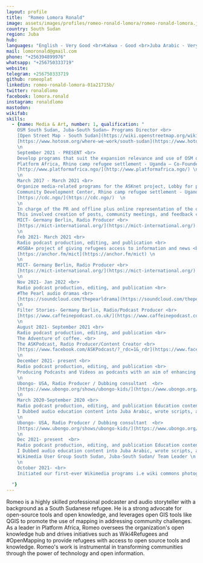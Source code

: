 ```yaml
---
layout: profile
title:  "Romeo Lomora Ronald"
image: assets/images/profiles/romeo-ronald-lomora/romeo-ronald-lomora.jpg
country: South Sudan
region: Juba
hub: 
languages: "English - Very Good <br>Kakwa - Good <br>Juba Arabic - Very Good"
mail: lomoronald@gmail.com
phone: "+256394899976"
whatsapp: "+256750333719"
website: 
telegram: +256750333719
github: romeoplat
linkedin: romeo-ronald-lomora-01a21715b/
twitter: ronaldlomo
facebook: lomora.ronald
instagram: ronaldlomo
mastodon: 
wikifab:
skills:
  - {name: Media & Art, number: 1, qualification: "
    OSM South Sudan, Juba-South Sudan— Programs Director <br>
    [Open Street Map - South Sudan](https://wiki.openstreetmap.org/wiki/South_Sudan) <br>
    [https://www.hotosm.org/where-we-work/south-sudan](https://www.hotosm.org/where-we-work/south-sudan/) \n
    \n
    September 2021 - PRESENT <br>
    Develop programs that suit the expansion relevance and use of OSM data and OSM South Sudan. <br>
    Platform Africa, Rhino camp refugee settlement - Uganda — Co-Founder- Admin <br>
    [http://www.platformafrica.ngo/](http://www.platformafrica.ngo/) \n
    \n
    March 2017 - March 2021 <br>
    Organize media-related programs for the ASKnet project, Lobby for projects. Coordinate with funders to make projects relevant and impactful to beneficiaries <br>
    Community Development Center, Rhino camp refugee settlement - Uganda — Community Liason Officer/PR <br>
    [https://cdc.ngo/](https://cdc.ngo/)  \n
    \n
    In charge of the PR and offline plus online representation of the organization <br>
    This involved creation of posts, community meetings, and feedback collection <br>
    MICT- Germany Berlin, Radio Producer <br>
    [https://mict-international.org/](https://mict-international.org/) \n
    \n
    Feb 2021- March 2021 <br>
    Radio podcast production, editing, and publication <br>
    #OSBA+ project of giving refugees access to information and news <br>
    [https://anchor.fm/mict](https://anchor.fm/mict) \n
    \n
    MICT- Germany Berlin, Radio Producer <br>
    [https://mict-international.org/](https://mict-international.org/) \n
    \n
    Nov 2021- Jan 2022 <br>
    Radio podcast production, editing, and publication <br>
    #The Pearl audio dramas <br>
    [https://soundcloud.com/thepearldrama](https://soundcloud.com/thepearldrama) \n
    \n
    Filter Stories- Germany Berlin, Radio/Podcast Producer <br>
    [https://www.caffeinepodcast.co.uk/](https://www.caffeinepodcast.co.uk/) \n
    \n
    August 2021- September 2021 <br>
    Radio podcast production, editing, and publication <br>
    The Adventure of coffee. <br>
    The ASKPodcast, Radio Producer/Content Creator <br>
    [https://www.facebook.com/ASKPodcast/?_rdc=1&_rdr](https://www.facebook.com/ASKPodcast/?_rdc=1&_rdr) \n
    \n
    December 2021- present <br>
    Radio podcast production, editing, and publication <br>
    Producing Podcasts and Videos as podcasts with an aim of enhancing content that intends to showcase the different innovations in Africa that exist in post-conflict areas of Africa \n
    \n
    Ubongo- USA, Radio Producer / Dubbing consultant  <br>
    [https://www.ubongo.org/shows/ubongo-kids/](https://www.ubongo.org/shows/ubongo-kids/) \n
    \n
    March 2020-September 2020 <br>
    Radio podcast production, editing, and publication Education content developer <br>
    I Dubbed audio education content into Juba Arabic, wrote scripts, and dubbed, edited into Juba Arabic audios to be consumed by refugees \n
    \n
    Ubongo- USA, Radio Producer / Dubbing consultant  <br>
    [https://www.ubongo.org/shows/ubongo-kids/](https://www.ubongo.org/shows/ubongo-kids/) \n
    \n
    Dec 2021- present  <br>
    Radio podcast production, editing, and publication Education content developer  <br>
    I Dubbed audio education content into Juba Arabic, wrote scripts, and dubbed, edited into Juba Arabic audios to be consumed by refugees  <br>
    Wikimedia User Group South Sudan, Juba-South Sudan/ Team Leader \n
    \n
    October 2021- <br>
    Initiated our first-ever Wikimedia programs i.e wiki commons photography hunt that shall resume on Feb 2022 \n
  
  "}
---
```


Romeo is a highly skilled professional podcaster and audio storyteller with a background as a South Sudanese refugee. He is a strong advocate for open-source tools and open knowledge, and leverages open GIS tools like QGIS to promote the use of mapping in addressing community challenges. As a leader in Platform Africa, Romeo oversees the organization's open knowledge hub and drives initiatives such as Wiki4Refugees and #OpenMapping to provide refugees with access to open source tools and knowledge. Romeo's work is instrumental in transforming communities through the power of technology and open information.
